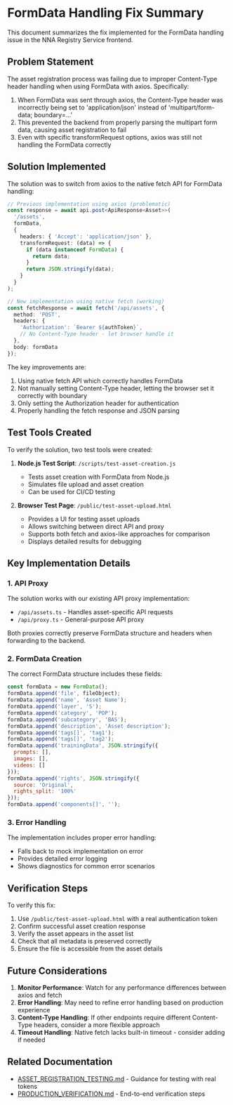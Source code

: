 # FormData Handling Fix Summary

This document summarizes the fix implemented for the FormData handling issue in the NNA Registry Service frontend.

## Problem Statement

The asset registration process was failing due to improper Content-Type header handling when using FormData with axios. Specifically:

1. When FormData was sent through axios, the Content-Type header was incorrectly being set to 'application/json' instead of 'multipart/form-data; boundary=...'
2. This prevented the backend from properly parsing the multipart form data, causing asset registration to fail
3. Even with specific transformRequest options, axios was still not handling the FormData correctly

## Solution Implemented

The solution was to switch from axios to the native fetch API for FormData handling:

```typescript
// Previous implementation using axios (problematic)
const response = await api.post<ApiResponse<Asset>>(
  '/assets',
  formData,
  {
    headers: { 'Accept': 'application/json' },
    transformRequest: (data) => {
      if (data instanceof FormData) {
        return data;
      }
      return JSON.stringify(data);
    }
  }
);

// New implementation using native fetch (working)
const fetchResponse = await fetch('/api/assets', {
  method: 'POST',
  headers: {
    'Authorization': `Bearer ${authToken}`,
    // No Content-Type header - let browser handle it
  },
  body: formData
});
```

The key improvements are:

1. Using native fetch API which correctly handles FormData
2. Not manually setting Content-Type header, letting the browser set it correctly with boundary
3. Only setting the Authorization header for authentication
4. Properly handling the fetch response and JSON parsing

## Test Tools Created

To verify the solution, two test tools were created:

1. **Node.js Test Script**: `/scripts/test-asset-creation.js`
   - Tests asset creation with FormData from Node.js
   - Simulates file upload and asset creation
   - Can be used for CI/CD testing

2. **Browser Test Page**: `/public/test-asset-upload.html`
   - Provides a UI for testing asset uploads
   - Allows switching between direct API and proxy
   - Supports both fetch and axios-like approaches for comparison
   - Displays detailed results for debugging

## Key Implementation Details

### 1. API Proxy

The solution works with our existing API proxy implementation:

- `/api/assets.ts` - Handles asset-specific API requests
- `/api/proxy.ts` - General-purpose API proxy

Both proxies correctly preserve FormData structure and headers when forwarding to the backend.

### 2. FormData Creation

The correct FormData structure includes these fields:

```javascript
const formData = new FormData();
formData.append('file', fileObject);
formData.append('name', 'Asset Name');
formData.append('layer', 'S');
formData.append('category', 'POP');
formData.append('subcategory', 'BAS');
formData.append('description', 'Asset description');
formData.append('tags[]', 'tag1');
formData.append('tags[]', 'tag2');
formData.append('trainingData', JSON.stringify({
  prompts: [],
  images: [],
  videos: []
}));
formData.append('rights', JSON.stringify({
  source: 'Original',
  rights_split: '100%'
}));
formData.append('components[]', '');
```

### 3. Error Handling

The implementation includes proper error handling:

- Falls back to mock implementation on error
- Provides detailed error logging
- Shows diagnostics for common error scenarios

## Verification Steps

To verify this fix:

1. Use `/public/test-asset-upload.html` with a real authentication token
2. Confirm successful asset creation response
3. Verify the asset appears in the asset list
4. Check that all metadata is preserved correctly
5. Ensure the file is accessible from the asset details

## Future Considerations

1. **Monitor Performance**: Watch for any performance differences between axios and fetch
2. **Error Handling**: May need to refine error handling based on production experience
3. **Content-Type Handling**: If other endpoints require different Content-Type headers, consider a more flexible approach
4. **Timeout Handling**: Native fetch lacks built-in timeout - consider adding if needed

## Related Documentation

- [ASSET_REGISTRATION_TESTING.md](./ASSET_REGISTRATION_TESTING.md) - Guidance for testing with real tokens
- [PRODUCTION_VERIFICATION.md](./PRODUCTION_VERIFICATION.md) - End-to-end verification steps